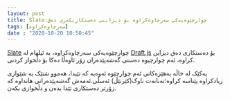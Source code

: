 ```yaml
---
layout: post
title: Slate:چوارچێوەیەکی سەرچاوەکراوە بۆ دیزاینی دەستکاریکەری دەق
tags: [سەرچاوەکراوە]
date : "2020-10-20 10:50:45"
---
```






[Slate](https://github.com/ianstormtaylor/slate) چوارچێوەیەکی سەرچاوەکراوە، بە ئیلهام لە  [Draft.js](https://qezwan.ir/blog/draft.js%DA%86%D9%88%D8%A7%D8%B1%DA%86%DB%8E%D9%88%DB%95-%D8%B3%DB%95%D8%B1%DA%86%D8%A7%D9%88%DB%95%DA%A9%D8%B1%D8%A7%D9%88%DB%95-%D8%A8%DB%86-%D8%AF%D8%B1%D9%88%D8%B3%D8%AA%DA%A9%D8%B1%D8%AF%D9%86%DB%8C-%D8%AF%DB%95%D8%B3%D8%AA%DA%A9%D8%A7%D8%B1%DB%8C%DA%A9%DB%95%D8%B1-%D8%A8%DB%95-react/) بۆ دەستکاری دەق دیزاین کراوە، ئەم چوارچیوە دەستی گەشەپێدەران زۆر ئاوەڵا دەکا بۆ دڵخواز کردنی.



یەکێک لە خاڵە بەهێزەکانی ئەم چوارچێوە ئەوەیە کە تێیدا، هەموو شتێک بە شێوازی زیادکراوە پێناسە کراوە؛تەنانەت ناوک(کێرنێڵ) ئەسڵی.ئەمەش گەشەپێدەرانی هانداوە کە زۆرتر دەستکاری تێدا بدەن و دڵخوازی بکەن.